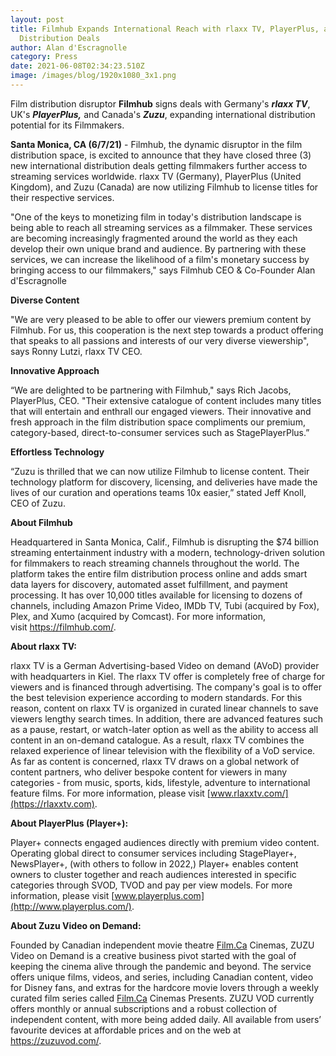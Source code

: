 ```yaml
---
layout: post
title: Filmhub Expands International Reach with rlaxx TV, PlayerPlus, and Zuzu
  Distribution Deals
author: Alan d'Escragnolle
category: Press
date: 2021-06-08T02:34:23.510Z
image: /images/blog/1920x1080_3x1.png
---
```

Film distribution disruptor **Filmhub** signs deals with Germany's ***rlaxx TV***, UK's ***PlayerPlus,*** and Canada's ***Zuzu***, expanding international distribution potential for its Filmmakers.

**Santa Monica, CA (6/7/21)** - Filmhub, the dynamic disruptor in the film distribution space, is excited to announce that they have closed three (3) new international distribution deals getting filmmakers further access to streaming services worldwide. rlaxx TV (Germany), PlayerPlus (United Kingdom), and Zuzu (Canada) are now utilizing Filmhub to license titles for their respective services.

"One of the keys to monetizing film in today's distribution landscape is being able to reach all streaming services as a filmmaker. These services are becoming increasingly fragmented around the world as they each develop their own unique brand and audience. By partnering with these services, we can increase the likelihood of a film's monetary success by bringing access to our filmmakers," says Filmhub CEO & Co-Founder Alan d'Escragnolle

**Diverse Content**

"We are very pleased to be able to offer our viewers premium content by Filmhub. For us, this cooperation is the next step towards a product offering that speaks to all passions and interests of our very diverse viewership", says Ronny Lutzi, rlaxx TV CEO.

**Innovative Approach**

“We are delighted to be partnering with Filmhub," says Rich Jacobs, PlayerPlus, CEO. "Their extensive catalogue of content includes many titles that will entertain and enthrall our engaged viewers. Their innovative and fresh approach in the film distribution space compliments our premium, category-based, direct-to-consumer services such as StagePlayerPlus.”

**Effortless Technology**

“Zuzu is thrilled that we can now utilize Filmhub to license content. Their technology platform for discovery, licensing, and deliveries have made the lives of our curation and operations teams 10x easier,” stated Jeff Knoll, CEO of Zuzu.

**About Filmhub**

Headquartered in Santa Monica, Calif., Filmhub is disrupting the $74 billion streaming entertainment industry with a modern, technology-driven solution for filmmakers to reach streaming channels throughout the world. The platform takes the entire film distribution process online and adds smart data layers for discovery, automated asset fulfillment, and payment processing. It has over 10,000 titles available for licensing to dozens of channels, including Amazon Prime Video, IMDb TV, Tubi (acquired by Fox), Plex, and Xumo (acquired by Comcast). For more information, visit [](https://filmhub.com/)<https://filmhub.com/>.

**About rlaxx TV:**

rlaxx TV is a German Advertising-based Video on demand (AVoD) provider with headquarters in Kiel. The rlaxx TV offer is completely free of charge for viewers and is financed through advertising. The company's goal is to offer the best television experience according to modern standards. For this reason, content on rlaxx TV is organized in curated linear channels to save viewers lengthy search times. In addition, there are advanced features such as a pause, restart, or watch-later option as well as the ability to access all content in an on-demand catalogue. As a result, rlaxx TV combines the relaxed experience of linear television with the flexibility of a VoD service. As far as content is concerned, rlaxx TV draws on a global network of content partners, who deliver bespoke content for viewers in many categories - from music, sports, kids, lifestyle, adventure to international feature films. For more information, please visit [](http://www.playerplus.com/)[www.rlaxxtv.com/](https://rlaxxtv.com).

**About PlayerPlus (Player+):**

Player+ connects engaged audiences directly with premium video content. Operating global direct to consumer services including StagePlayer+, NewsPlayer+, (with others to follow in 2022,) Player+ enables content owners to cluster together and reach audiences interested in specific categories through SVOD, TVOD and pay per view models. For more information, please visit [www.playerplus.com](http://www.playerplus.com/).

**About Zuzu Video on Demand:**

Founded by Canadian independent movie theatre [Film.Ca](http://film.ca/) Cinemas, ZUZU Video on Demand is a creative business pivot started with the goal of keeping the cinema alive through the pandemic and beyond. The service offers unique films, videos, and series, including Canadian content, video for Disney fans, and extras for the hardcore movie lovers through a weekly curated film series called [Film.Ca](http://film.ca/) Cinemas Presents. ZUZU VOD currently offers monthly or annual subscriptions and a robust collection of independent content, with more being added daily. All available from users’ favourite devices at affordable prices and on the web at [](https://zuzuvod.com/)<https://zuzuvod.com/>.